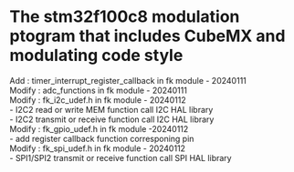 # The stm32f100c8 modulation ptogram that includes CubeMX and modulating code style
  Add    : timer_interrupt_register_callback in fk module - 20240111  
  Modify : adc_functions in fk module - 20240111  
  Modify : fk_i2c_udef.h in fk module - 20240112  
           - I2C2 read or write MEM function call I2C HAL library  
           - I2C2 transmit or receive function call I2C HAL library  
  Modify : fk_gpio_udef.h in fk module -20240112  
           - add register callback function corresponing pin  
  Modify : fk_spi_udef.h in fk module - 20240112  
           - SPI1/SPI2 transmit or receive function call SPI HAL library

